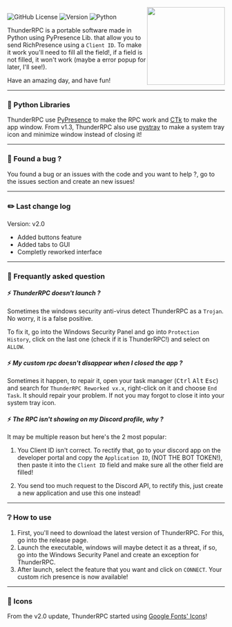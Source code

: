 <img src="https://raw.githubusercontent.com/timothydeletrez/thunder-rpc/main/banner.png" align="right" width="180px">

![GitHub License](https://img.shields.io/github/license/timothydeletrez/thunder-rpc?style=for-the-badge&color=blue)
![Version](https://img.shields.io/github/v/release/timothydeletrez/thunder-rpc?style=for-the-badge&color=yellow&label=LAST%20VERSION)
![Python](https://img.shields.io/badge/PYTHON-3.12.1-4584b6.svg?style=for-the-badge)

ThunderRPC is a portable software made in Python using PyPresence Lib. that allow you to send RichPresence using a `Client ID`.
To make it work you'll need to fill all the field!, if a field is not filled, it won't work (maybe a error popup for later, I'll see!).

Have an amazing day, and have fun!

---

### 📑 Python Libraries

ThunderRPC use <a href="https://pypi.org/project/pypresence/">PyPresence</a> to make the RPC work and <a href="https://pypi.org/project/customtkinter/0.3/">CTk</a> to make the app window.
From v1.3, ThunderRPC also use [pystray](https://pypi.org/project/pystray/) to make a system tray icon and minimize window instead of closing it!

---

### 🦠 Found a bug ?

You found a bug or an issues with the code and you want to help ?, go to the issues section and create an new issues!

---

### ✏️ Last change log

Version: v2.0

- Added buttons feature
- Added tabs to GUI
- Completly reworked interface

---

### 🔎 Frequantly asked question

#### ⚡ ***ThunderRPC doesn't launch ?***

Sometimes the windows security anti-virus detect ThunderRPC as a `Trojan`.
No worry, it is a false positive.

To fix it, go into the Windows Security Panel and go into `Protection History`, click on the last one (check if it is ThunderRPC!) and select on `ALLOW`.

#### ⚡ ***My custom rpc doesn't disappear when I closed the app ?***

Sometimes it happen, to repair it, open your task manager (<kbd>Ctrl</kbd> <kbd>Alt</kbd> <kbd>Esc</kbd>) and search for `ThunderRPC Reworked vx.x`, right-click on it and choose `End Task`. It should repair your problem.
If not you may forgot to close it into your system tray icon.

#### ⚡ ***The RPC isn't showing on my Discord profile, why ?***

It may be multiple reason but here's the 2 most popular:

1. You Client ID isn't correct. To rectify that, go to your discord app on the developer portal and copy the `Application ID`, (NOT THE BOT TOKEN!), then paste it into the `Client ID` field and make sure all the other field are filled!

2. You send too much request to the Discord API, to rectify this, just create a new application and use this one instead!

---

### ❔ How to use

1. First, you'll need to download the latest version of ThunderRPC. For this, go into the release page.
2. Launch the executable, windows will maybe detect it as a threat, if so, go into the Windows Security Panel and create an exception for ThunderRPC.
3. After launch, select the feature that you want and click on `CONNECT`. Your custom rich presence is now available!

---

### 🏓 Icons

From the v2.0 update, ThunderRPC started using [Google Fonts' Icons](https://fonts.google.com/icons?icon.set=Material+Icons)!
